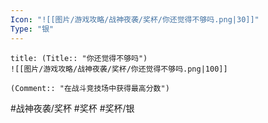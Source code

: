 ```yaml
---
Icon: "![[图片/游戏攻略/战神夜袭/奖杯/你还觉得不够吗.png|30]]"
Type: "银"
---
```

```ad-common-silver-trophy
title: (Title:: "你还觉得不够吗")
![[图片/游戏攻略/战神夜袭/奖杯/你还觉得不够吗.png|100]]

(Comment:: "在战斗竞技场中获得最高分数")
```

#战神夜袭/奖杯 #奖杯 #奖杯/银
